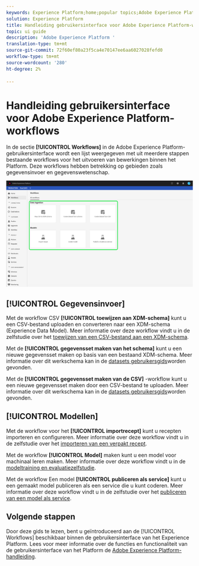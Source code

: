```yaml
---
keywords: Experience Platform;home;popular topics;Adobe Experience Platform;user guide;ui guide;workflows ui guide;workflows;workflows user guide;
solution: Experience Platform
title: Handleiding gebruikersinterface voor Adobe Experience Platform-workflows
topic: ui guide
description: 'Adobe Experience Platform '
translation-type: tm+mt
source-git-commit: 72f60ef80a23f5ca4e70147ee6aa6027028fefd0
workflow-type: tm+mt
source-wordcount: '280'
ht-degree: 2%

---
```



# Handleiding gebruikersinterface voor Adobe Experience Platform-workflows

In de sectie **[!UICONTROL Workflows]** in de Adobe Experience Platform-gebruikersinterface wordt een lijst weergegeven met uit meerdere stappen bestaande workflows voor het uitvoeren van bewerkingen binnen het Platform. Deze workflows hebben betrekking op gebieden zoals gegevensinvoer en gegevenswetenschap.

![workflows](./images/workflows/workflows.png)

## [!UICONTROL Gegevensinvoer]

Met de workflow CSV **[!UICONTROL toewijzen aan XDM-schema]** kunt u een CSV-bestand uploaden en converteren naar een XDM-schema (Experience Data Model). Meer informatie over deze workflow vindt u in de zelfstudie over het [toewijzen van een CSV-bestand aan een XDM-schema](../ingestion/tutorials/map-a-csv-file.md).

Met de **[!UICONTROL gegevensset maken van het schema]** kunt u een nieuwe gegevensset maken op basis van een bestaand XDM-schema. Meer informatie over dit werkschema kan in de [datasets gebruikersgids](../catalog/datasets/user-guide.md#schema)worden gevonden.

Met de **[!UICONTROL gegevensset maken van de CSV]** -workflow kunt u een nieuwe gegevensset maken door een CSV-bestand te uploaden. Meer informatie over dit werkschema kan in de [datasets gebruikersgids](../catalog/datasets/user-guide.md#csv)worden gevonden.

## [!UICONTROL Modellen]

Met de workflow voor het **[!UICONTROL importrecept]** kunt u recepten importeren en configureren. Meer informatie over deze workflow vindt u in de zelfstudie over het [importeren van een verpakt recept](../data-science-workspace/models-recipes/import-packaged-recipe-ui.md).

Met de workflow **[!UICONTROL Model]** maken kunt u een model voor machinaal leren maken. Meer informatie over deze workflow vindt u in de [modeltraining en evaluatiezelfstudie](../data-science-workspace/models-recipes/train-evaluate-model-ui.md).

Met de workflow Een model **[!UICONTROL publiceren als service]** kunt u een gemaakt model publiceren als een service die u kunt coderen. Meer informatie over deze workflow vindt u in de zelfstudie over het [publiceren van een model als service](../data-science-workspace/models-recipes/publish-model-service-ui.md).

## Volgende stappen

Door deze gids te lezen, bent u geïntroduceerd aan de [!UICONTROL Workflows] beschikbaar binnen de gebruikersinterface van het Experience Platform. Lees voor meer informatie over de functies en functionaliteit van de gebruikersinterface van het Platform de [Adobe Experience Platform-handleiding](ui-guide.md).